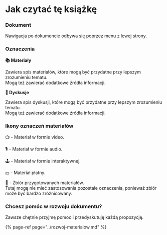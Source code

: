 # Jak czytać tę książkę

### Dokument

Nawigacja po dokumencie odbywa się poprzez menu z lewej strony. 

### Oznaczenia

**📚 Materiały**

Zawiera spis materiałów, które mogą być przydatne przy lepszym zrozumieniu tematu.  
Mogą też zawierać dodatkowe źródła informacji.

**💬 Dyskusje**

Zawiera spis dyskusji, które mogą być przydatne przy lepszym zrozumieniu tematu.  
Mogą też zawierać dodatkowe źródła informacji.

### Ikony oznaczeń materiałów

📺 - Materiał w formie video.

🎙️ - Materiał w formie audio.

🕹️ - Materiał w formie interaktywnej.

💵 - Materiał płatny.

🏤 - Zbiór przygotowanych materiałów.  
Tutaj mogą nie mieć zastosowania pozostałe oznaczenia, ponieważ zbiór może być bardzo zróżnicowany.

### Chcesz pomóc w rozwoju dokumentu?

Zawsze chętnie przyjmę pomoc i przedyskutuję każdą propozycję.

{% page-ref page="../rozwoj-materialow.md" %}

